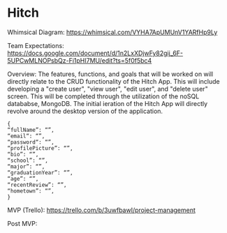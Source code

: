 # Hitch

Whimsical Diagram: https://whimsical.com/VYHA7ApUMUnV1YARfHp9Ly

Team Expectations: https://docs.google.com/document/d/1n2LxXDjwFy82gij_6F-5UPCwMLNOPsbQz-Fi1pHI7MU/edit?ts=5f0f5bc4

Overview: The features, functions, and goals that will be worked on will directly relate to the CRUD functionality of the Hitch App. This will include developing a "create user", "view user",  "edit user", and "delete user" screen. This will be completed through the utilization of the noSQL datababse, MongoDB. The initial ieration of the Hitch App will directly revolve around the desktop version of the application.


```
{
“fullName”: “”,
“email“: “”,
“password“: “”,
“profilePicture”: “”,
“bio”: “”,
“school”: “”,
“major”: “”,
“graduationYear”: “”,
“age”: “”,
“recentReview”: “”,
“hometown”: “”,
}
```



MVP (Trello): https://trello.com/b/3uwfbawI/project-management

Post MVP: 
